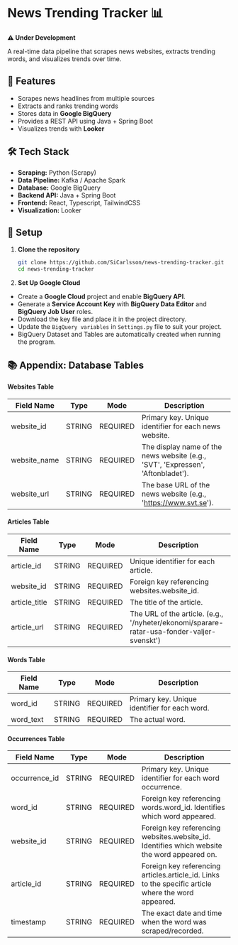# News Trending Tracker 📊  
**⚠️ Under Development**  

A real-time data pipeline that scrapes news websites, extracts trending words, and visualizes trends over time.  

## 🚀 Features  
- Scrapes news headlines from multiple sources  
- Extracts and ranks trending words  
- Stores data in **Google BigQuery**  
- Provides a REST API using Java + Spring Boot  
- Visualizes trends with **Looker**  

## 🛠️ Tech Stack  
- **Scraping:** Python (Scrapy)  
- **Data Pipeline:** Kafka / Apache Spark  
- **Database:** Google BigQuery  
- **Backend API:** Java + Spring Boot
- **Frontend:** React, Typescript, TailwindCSS
- **Visualization:** Looker  

## 🔧 Setup  
1. **Clone the repository**  
   ```bash
   git clone https://github.com/SiCarlsson/news-trending-tracker.git  
   cd news-trending-tracker

2. **Set Up Google Cloud**
- Create a **Google Cloud** project and enable **BigQuery API**.  
- Generate a **Service Account Key** with **BigQuery Data Editor** and **BigQuery Job User** roles.  
- Download the key file and place it in the project directory.  
- Update the `BigQuery variables` in `Settings.py` file to suit your project.
- BigQuery Dataset and Tables are automatically created when running the program.

## 📚 Appendix: Database Tables
#### Websites Table
| Field Name   | Type   | Mode     | Description |
|--------------|--------|----------|-------------|
| website_id   | STRING | REQUIRED | Primary key. Unique identifier for each news website. 
| website_name | STRING | REQUIRED | The display name of the news website (e.g., 'SVT', 'Expressen', 'Aftonbladet'). 
| website_url  | STRING | REQUIRED | The base URL of the news website (e.g., 'https://www.svt.se'). 

#### Articles Table
| Field Name    | Type   | Mode     | Description |
|---------------|--------|----------|-------------|
| article_id    | STRING | REQUIRED | Unique identifier for each article. 
| website_id    | STRING | REQUIRED | Foreign key referencing websites.website_id. 
| article_title | STRING | REQUIRED | The title of the article. 
| article_url   | STRING | REQUIRED | The URL of the article. (e.g., '/nyheter/ekonomi/sparare-ratar-usa-fonder-valjer-svenskt')

#### Words Table
| Field Name  | Type   | Mode     | Description |
|-------------|--------|----------|-------------|
| word_id     | STRING | REQUIRED | Primary key. Unique identifier for each word.
| word_text   | STRING | REQUIRED | The actual word. 

#### Occurrences Table
| Field Name    | Type   | Mode     | Description |
|---------------|--------|----------|-------------|
| occurrence_id | STRING | REQUIRED | Primary key. Unique identifier for each word occurrence.
| word_id       | STRING | REQUIRED | Foreign key referencing words.word_id. Identifies which word appeared.
| website_id    | STRING | REQUIRED | Foreign key referencing websites.website_id. Identifies which website the word appeared on.
| article_id    | STRING | REQUIRED | Foreign key referencing articles.article_id. Links to the specific article where the word appeared. 
| timestamp     | STRING | REQUIRED | The exact date and time when the word was scraped/recorded. 
